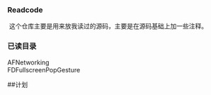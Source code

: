 ### Readcode
 这个仓库主要是用来放我读过的源码，主要是在源码基础上加一些注释。

### 已读目录
AFNetworking </br>
FDFullscreenPopGesture


##计划
